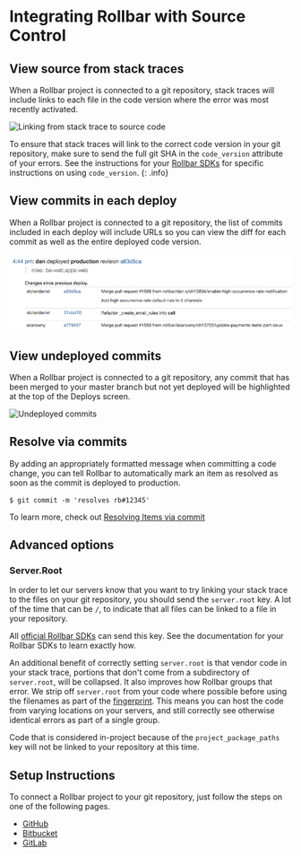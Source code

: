 # Integrating Rollbar with Source Control

## View source from stack traces

When a Rollbar project is connected to a git repository, stack traces will include links to each file in the code version where the error was most recently activated.

![Linking from stack trace to source code](https://rollbar.com/assets/homepage/images/integrations/stacktrace-bitbucket-linked.png)

To ensure that stack traces will link to the correct code version in your git repository, make sure to send the full git SHA in the `code_version` attribute of your errors.  See the instructions for your [Rollbar SDKs](/docs/notifiers) for specific instructions on using `code_version`.
{: .info}

## View commits in each deploy
When a Rollbar project is connected to a git repository, the list of commits included in each deploy will include URLs so you can view the diff for each commit as well as the entire deployed code version.

![Deploy with links to commits](../images/guides/source-control/deploy-source-links.png)

## View undeployed commits
When a Rollbar project is connected to a git repository, any commit that has been merged to your master branch but not yet deployed will be highlighted at the top of the Deploys screen.

![Undeployed commits](../images/guides/source-control/undeployed_changes.png)

## Resolve via commits
By adding an appropriately formatted message when committing a code change, you can tell Rollbar to automatically mark an item as resolved as soon as the commit is deployed to production.

```
$ git commit -m 'resolves rb#12345'
```
To learn more, check out [Resolving Items via commit](..//resolve-via-commits/)

## Advanced options

### Server.Root

In order to let our servers know that you want to try linking your stack trace to the files on your git repository, you should send the `server.root` key. A lot of the time that can be `/`, to indicate that all files can be linked to a file in your repository.

All [official Rollbar SDKs](../notifier/) can send this key. See the documentation for your Rollbar SDKs to learn exactly how.

An additional benefit of correctly setting `server.root` is that vendor code in your stack trace, portions that don't come from a subdirectory of `server.root`, will be collapsed. It also improves how Rollbar groups that error. We strip off `server.root` from your code where possible before using the filenames as part of the [fingerprint](../grouping-algorithm/#exception-fingerprinting). This means you can host the code from varying locations on your servers, and still correctly see otherwise identical errors as part of a single group.

Code that is considered in-project because of the `project_package_paths` key will not be linked to your repository at this time.

## Setup Instructions
To connect a Rollbar project to your git repository, just follow the steps on one of the following pages.

* [GitHub](../github/)
* [Bitbucket](../bitbucket/)
* [GitLab](../gitlab/)
